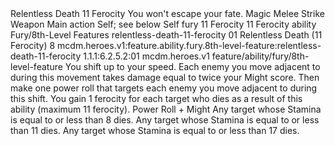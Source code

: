 <ability>
  <name>Relentless Death</name>
  <cost>11 Ferocity</cost>
  <flavor>You won&apos;t escape your fate.</flavor>
  <keywords>
    <keyword>Magic</keyword>
    <keyword>Melee</keyword>
    <keyword>Strike</keyword>
    <keyword>Weapon</keyword>
  </keywords>
  <type>Main action</type>
  <distance>Self; see below</distance>
  <target>Self</target>
  <metadata>
    <class>fury</class>
    <cost>11 Ferocity</cost>
    <cost_amount>11</cost_amount>
    <cost_resource>Ferocity</cost_resource>
    <feature_type>ability</feature_type>
    <file_dpath>Fury/8th-Level Features</file_dpath>
    <item_id>relentless-death-11-ferocity</item_id>
    <item_index>01</item_index>
    <item_name>Relentless Death (11 Ferocity)</item_name>
    <level>8</level>
    <scc>mcdm.heroes.v1:feature.ability.fury.8th-level-feature:relentless-death-11-ferocity</scc>
    <scdc>1.1.1:6.2.5.2:01</scdc>
    <source>mcdm.heroes.v1</source>
    <type>feature/ability/fury/8th-level-feature</type>
  </metadata>
  <effects>
    <effect type="mundane">You shift up to your speed. Each enemy you move adjacent to during this movement takes damage equal to twice your Might score. Then make one power roll that targets each enemy you move adjacent to during this shift. You gain 1 ferocity for each target who dies as a result of this ability (maximum 11 ferocity).</effect>
    <effect type="roll">
      <roll>Power Roll + Might</roll>
      <t1>Any target whose Stamina is equal to or less than 8 dies.</t1>
      <t2>Any target whose Stamina is equal to or less than 11 dies.</t2>
      <t3>Any target whose Stamina is equal to or less than 17 dies.</t3>
    </effect>
  </effects>
</ability>

